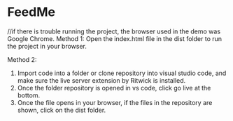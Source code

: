 # FeedMe
//if there is trouble running the project, the browser used in the demo was Google Chrome.
Method 1: 
Open the index.html file in the dist folder to run the project in your browser.

Method 2:
1. Import code into a folder or clone repository into visual studio code, and make sure the 
    live server extension by Ritwick is installed.
2. Once the folder repository is opened in vs code, click go live at the bottom.
3. Once the file opens in your browser, if the files in the repository are shown, click on the dist folder.
